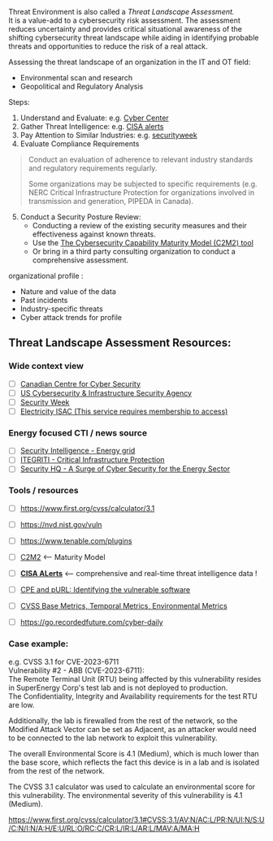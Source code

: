 Threat Environment is also called a *Threat Landscape Assessment.* \
It is a value-add to a cybersecurity risk assessment. The assessment reduces uncertainty and provides critical situational awareness of the shifting cybersecurity threat landscape while aiding in identifying probable threats and opportunities to reduce the risk of a real attack.

Assessing the threat landscape of an organization in the IT and OT field:
- Environmental scan and research
- Geopolitical and Regulatory Analysis

Steps:
1. Understand and Evaluate: e.g. [Cyber Center](https://www.cyber.gc.ca/en)
2. Gather Threat Intelligence: e.g. [CISA alerts](https://www.cisa.gov/news-events/cybersecurity-advisories)
3. Pay Attention to Similar Industries: e.g. [securityweek](https://www.securityweek.com/)
4. Evaluate Compliance Requirements
> Conduct an evaluation of adherence to relevant industry standards and regulatory requirements regularly.
>
> Some organizations may be subjected to specific requirements (e.g. NERC Critical Infrastructure Protection for organizations involved in transmission and generation, PIPEDA in Canada).
5. Conduct a Security Posture Review:
    - Conducting a review of the existing security measures and their effectiveness against known threats.
    - Use the [The Cybersecurity Capability Maturity Model (C2M2) tool ](https://www.energy.gov/ceser/cybersecurity-capability-maturity-model-c2m2)
    - Or bring in a third party consulting organization to conduct a comprehensive assessment.

organizational profile :
- Nature and value of the data
- Past incidents 
- Industry-specific threats
- Cyber attack trends for profile

## Threat Landscape Assessment Resources:
### Wide context view
- [ ] [Canadian Centre for Cyber Security](https://www.cyber.gc.ca/en)
- [ ] [US Cybersecurity & Infrastructure Security Agency](https://www.cisa.gov/topics/industrial-control-systems)
- [ ] [Security Week](https://www.securityweek.com/)
- [ ] [Electricity ISAC (This service requires membership to access)](https://www.eisac.com/s/)

### Energy focused CTI / news source
- [ ] [Security Intelligence -  Energy grid](https://securityintelligence.com/articles/todays-biggest-threats-against-the-energy-grid/)
- [ ] [ITEGRITI - Critical Infrastructure Protection](https://itegriti.com/expertise/cybersecurity-in-the-electricity-industry/)
- [ ] [Security HQ  - A Surge of Cyber Security for the Energy Sector ](https://www.securityhq.com/blog/a-surge-of-cyber-security-for-the-energy-sector/)

### Tools / resources
- [ ] https://www.first.org/cvss/calculator/3.1
- [ ] https://nvd.nist.gov/vuln
- [ ] https://www.tenable.com/plugins
- [ ] [C2M2](https://www.energy.gov/ceser/cybersecurity-capability-maturity-model-c2m2) <-- Maturity Model
- [ ] [**CISA ALerts**](https://www.cisa.gov/news-events/cybersecurity-advisories) <-- comprehensive and real-time threat intelligence data !
- [ ] [CPE and pURL: Identifying the vulnerable software](https://www.youtube.com/watch?v=NDCbJr6fPqw)
- [ ] [CVSS Base Metrics, Temporal Metrics, Environmental Metrics](https://www.balbix.com/insights/understanding-cvss-scores/)
- [ ] https://go.recordedfuture.com/cyber-daily


### Case example:
e.g. CVSS 3.1 for CVE-2023-6711 \
Vulnerability #2 - ABB (CVE-2023-6711): \
The Remote Terminal Unit (RTU) being affected by this vulnerability resides in SuperEnergy Corp's test lab and is not deployed to production. \
The Confidentiality, Integrity and Availability requirements for the test RTU are low.

Additionally, the lab is firewalled from the rest of the network, so the Modified Attack Vector can be set as Adjacent, as an attacker would need to be connected to the lab network to exploit this vulnerability.

The overall Environmental Score is 4.1 (Medium), which is much lower than the base score, which reflects the fact this device is in a lab and is isolated from the rest of the network.

The CVSS 3.1 calculator was used to calculate an environmental score for this vulnerability. The environmental severity of this vulnerability is 4.1 (Medium).

https://www.first.org/cvss/calculator/3.1#CVSS:3.1/AV:N/AC:L/PR:N/UI:N/S:U/C:N/I:N/A:H/E:U/RL:O/RC:C/CR:L/IR:L/AR:L/MAV:A/MA:H
